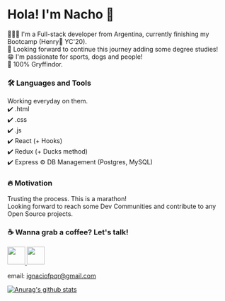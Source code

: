 # Hola! I'm Nacho 👋


👨🏽‍💻 I'm a Full-stack developer from Argentina, currently finishing my Bootcamp (Henry🚀  YC'20). <br>
🌱 Looking forward to continue this journey adding some degree studies! <br>
😁 I'm passionate for sports, dogs and people! <br>
🦁 100% Gryffindor. <br>


<h3> 🛠️ Languages and Tools </h3>

Working everyday on them. <br>
✔️ .html <br>
✔️ .css <br>
✔️ .js <br>
✔️ React (+ Hooks) <br> 
✔️ Redux (+ Ducks method) <br>
✔️ Express
⚙️ DB Management (Postgres, MySQL)



<h3> 🔥 Motivation </h3>

Trusting the process. This is a marathon! <br>
Looking forward to reach some Dev Communities and contribute to any Open Source projects.



<h3> ☕ Wanna grab a coffee? Let's talk! </h3>

<a href="https://www.twitter.com/nachofpqr"> <img src="https://www.iconfinder.com/data/icons/social-flat-rounded-rects/512/twitter-512.png" width="40" height="40"> </a> 
<a href="https://www.linkedin.com/in/ignaciofpqr/"> <img src="https://cdn3.iconfinder.com/data/icons/inficons/512/linkedin.png" width="40" height="40"> </a> 

email: ignaciofpqr@gmail.com 


[![Anurag's github stats](https://github-readme-stats.vercel.app/api?username=ignaciofpqr)](https://github.com/anuraghazra/github-readme-stats)
